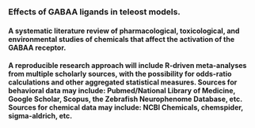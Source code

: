 ### Effects of GABAA ligands in teleost models.
#### A systematic literature review of pharmacological, toxicological, and environmental studies of chemicals that affect the activation of the GABAA receptor.
#### A reproducible research approach will include R-driven meta-analyses from multiple scholarly sources, with the possibility for odds-ratio calculations and other aggregated statistical measures. Sources for behavioral data may include: Pubmed/National Library of Medicine, Google Scholar, Scopus, the Zebrafish Neurophenome Database, etc. Sources for chemical data may include: NCBI Chemicals, chemspider, sigma-aldrich, etc.
